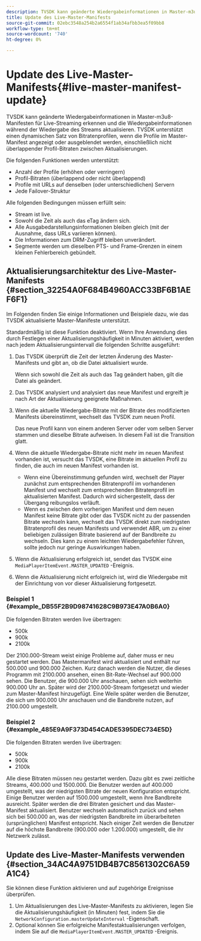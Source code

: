 ```yaml
---
description: TVSDK kann geänderte Wiedergabeinformationen in Master-m3u8-Manifesten für Live-Streaming erkennen und die Wiedergabeinformationen während der Wiedergabe des Streams aktualisieren. TVSDK unterstützt einen dynamischen Satz von Bitratenprofilen, wenn die Profile im Master-Manifest angezeigt oder ausgeblendet werden, einschließlich nicht überlappender Profil-Bitraten zwischen Aktualisierungen.
title: Update des Live-Master-Manifests
source-git-commit: 02ebc3548a254b2a6554f1ab34afbb3ea5f09bb8
workflow-type: tm+mt
source-wordcount: '740'
ht-degree: 0%

---
```


# Update des Live-Master-Manifests{#live-master-manifest-update}

TVSDK kann geänderte Wiedergabeinformationen in Master-m3u8-Manifesten für Live-Streaming erkennen und die Wiedergabeinformationen während der Wiedergabe des Streams aktualisieren. TVSDK unterstützt einen dynamischen Satz von Bitratenprofilen, wenn die Profile im Master-Manifest angezeigt oder ausgeblendet werden, einschließlich nicht überlappender Profil-Bitraten zwischen Aktualisierungen.

Die folgenden Funktionen werden unterstützt:

* Anzahl der Profile (erhöhen oder verringern)
* Profil-Bitraten (überlappend oder nicht überlappend)
* Profile mit URLs auf denselben (oder unterschiedlichen) Servern
* Jede Failover-Struktur

Alle folgenden Bedingungen müssen erfüllt sein:

* Stream ist live.
* Sowohl die Zeit als auch das eTag ändern sich.
* Alle Ausgabedarstellungsinformationen bleiben gleich (mit der Ausnahme, dass URLs variieren können).
* Die Informationen zum DRM-Zugriff bleiben unverändert.
* Segmente werden um dieselben PTS- und Frame-Grenzen in einem kleinen Fehlerbereich gebündelt.

## Aktualisierungsarchitektur des Live-Master-Manifests {#section_32254A0F684B4960ACC33BF6B1AEF6F1}

Im Folgenden finden Sie einige Informationen und Beispiele dazu, wie das TVSDK aktualisierte Master-Manifeste unterstützt.

Standardmäßig ist diese Funktion deaktiviert. Wenn Ihre Anwendung dies durch Festlegen einer Aktualisierungshäufigkeit in Minuten aktiviert, werden nach jedem Aktualisierungsintervall die folgenden Schritte ausgeführt:

1. Das TVSDK überprüft die Zeit der letzten Änderung des Master-Manifests und gibt an, ob die Datei aktualisiert wurde.

   Wenn sich sowohl die Zeit als auch das Tag geändert haben, gilt die Datei als geändert.
1. Das TVSDK analysiert und analysiert das neue Manifest und ergreift je nach Art der Aktualisierung geeignete Maßnahmen.
1. Wenn die aktuelle Wiedergabe-Bitrate mit der Bitrate des modifizierten Manifests übereinstimmt, wechselt das TVSDK zum neuen Profil.

   Das neue Profil kann von einem anderen Server oder vom selben Server stammen und dieselbe Bitrate aufweisen. In diesem Fall ist die Transition glatt.
1. Wenn die aktuelle Wiedergabe-Bitrate nicht mehr im neuen Manifest vorhanden ist, versucht das TVSDK, eine Bitrate im aktuellen Profil zu finden, die auch im neuen Manifest vorhanden ist.

   * Wenn eine Übereinstimmung gefunden wird, wechselt der Player zunächst zum entsprechenden Bitratenprofil im vorhandenen Manifest und wechselt zum entsprechenden Bitratenprofil im aktualisierten Manifest. Dadurch wird sichergestellt, dass der Übergang reibungslos verläuft.
   * Wenn es zwischen dem vorherigen Manifest und dem neuen Manifest keine Bitrate gibt oder das TVSDK nicht zu der passenden Bitrate wechseln kann, wechselt das TVSDK direkt zum niedrigsten Bitratenprofil des neuen Manifests und verwendet ABR, um zu einer beliebigen zulässigen Bitrate basierend auf der Bandbreite zu wechseln. Dies kann zu einem leichten Wiedergabefehler führen, sollte jedoch nur geringe Auswirkungen haben.

1. Wenn die Aktualisierung erfolgreich ist, sendet das TVSDK eine `MediaPlayerItemEvent.MASTER_UPDATED` -Ereignis.
1. Wenn die Aktualisierung nicht erfolgreich ist, wird die Wiedergabe mit der Einrichtung von vor dieser Aktualisierung fortgesetzt.

### Beispiel 1 {#example_DB55F2B9D98741628C9B973E47A0B6A0}

Die folgenden Bitraten werden live übertragen:

* 500k
* 900k
* 2100k

Der 2100.000-Stream weist einige Probleme auf, daher muss er neu gestartet werden. Das Mastermanifest wird aktualisiert und enthält nur 500.000 und 900.000 Zeichen. Kurz danach werden die Nutzer, die dieses Programm mit 2100.000 ansehen, einen Bit-Rate-Wechsel auf 900.000 sehen. Die Benutzer, die 900.000 Uhr anschauen, sehen sich weiterhin 900.000 Uhr an. Später wird der 2100.000-Stream fortgesetzt und wieder zum Master-Manifest hinzugefügt. Eine Weile später werden die Benutzer, die sich um 900.000 Uhr anschauen und die Bandbreite nutzen, auf 2100.000 umgestellt.

### Beispiel 2 {#example_485E9A9F373D454CADE5395DEC734E5D}

Die folgenden Bitraten werden live übertragen:

* 500k
* 900k
* 2100k

Alle diese Bitraten müssen neu gestartet werden. Dazu gibt es zwei zeitliche Streams, 400.000 und 1500.000. Die Benutzer werden auf 400.000 umgestellt, was der niedrigsten Bitrate der neuen Konfiguration entspricht. Einige Benutzer werden auf 1500.000 umgestellt, wenn ihre Bandbreite ausreicht. Später werden die drei Bitraten gesichert und das Master-Manifest aktualisiert. Benutzer wechseln automatisch zurück und sehen sich bei 500.000 an, was der niedrigsten Bandbreite im überarbeiteten (ursprünglichen) Manifest entspricht. Nach einiger Zeit werden die Benutzer auf die höchste Bandbreite (900.000 oder 1.200.000) umgestellt, die ihr Netzwerk zulässt.

## Update des Live-Master-Manifests verwenden {#section_34AC4A9751DB4B7C8561302C6A59A1C4}

Sie können diese Funktion aktivieren und auf zugehörige Ereignisse überprüfen.

1. Um Aktualisierungen des Live-Master-Manifests zu aktivieren, legen Sie die Aktualisierungshäufigkeit (in Minuten) fest, indem Sie die `NetworkConfiguration.masterUpdateInterval` -Eigenschaft.
1. Optional können Sie erfolgreiche Manifestaktualisierungen verfolgen, indem Sie auf die `MediaPlayerItemEvent.MASTER_UPDATED` -Ereignis.
